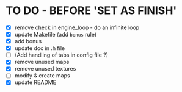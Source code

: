 # TO DO - BEFORE 'SET AS FINISH'
- [x] remove check in engine_loop - do an infinite loop
- [x] update Makefile (add `bonus` rule)
- [x] add bonus
- [x] update doc in .h file
- [ ] (Add handling of tabs in config file ?)
- [x] remove unused maps
- [x] remove unused textures
- [ ] modify & create maps
- [x] update README
